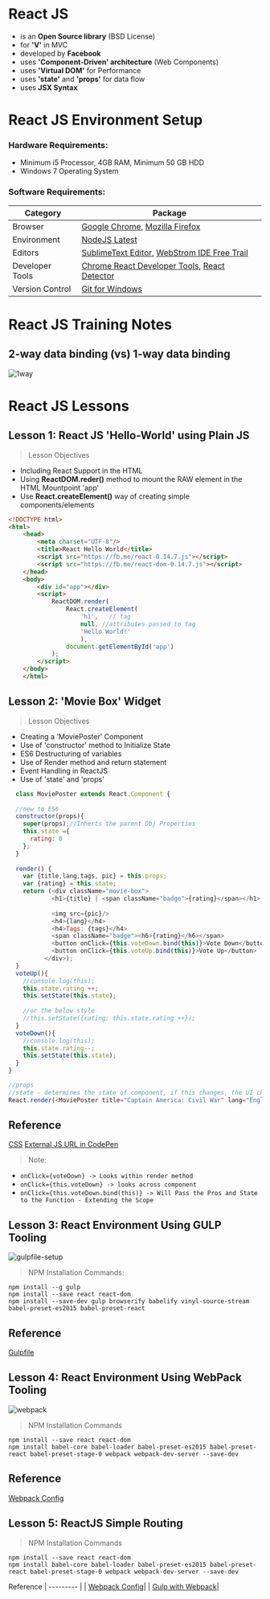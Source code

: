 # React JS 
* is an **Open Source library** (BSD License)
* for **'V'** in MVC
* developed by **Facebook**
* uses **'Component-Driven' architecture** (Web Components)
* uses **'Virtual DOM'** for Performance
* uses **'state'** and **'props'** for data flow
* uses **JSX Syntax**

# React JS Environment Setup

### Hardware Requirements:
* Minimum i5 Processor, 4GB RAM, Minimum 50 GB HDD
* Windows 7 Operating System

### Software Requirements:

Category | Package
-------- | -------
Browser | [Google Chrome](https://www.google.co.in/intl/en/chrome/browser/desktop/index.html), [Mozilla Firefox](https://www.mozilla.org/en-US/firefox/new/)
Environment | [NodeJS Latest](https://nodejs.org/en/)
Editors  | [SublimeText Editor](https://www.sublimetext.com/3), [WebStrom IDE Free Trail](https://www.jetbrains.com/webstorm/download/#section=windows-version)
Developer Tools | [Chrome React Developer Tools](https://github.com/facebook/react-devtools), [React Detector](https://github.com/kentcdodds/react-detector)
Version Control | [Git for Windows](https://git-scm.com/downloads)

# React JS Training Notes

## 2-way data binding (vs) 1-way data binding
![1way](https://cloud.githubusercontent.com/assets/1716894/21743240/3492ba1a-d524-11e6-991d-e01f0ba59fb0.png)

# React JS Lessons

## Lesson 1: React JS 'Hello-World' using Plain JS

>Lesson Objectives

* Including React Support in the HTML
* Using **ReactDOM.reder()** method to mount the RAW element in the HTML Mountpoint 'app'
* Use **React.createElement()** way of creating simple components/elements

```html
<!DOCTYPE html>
<html>
	<head>
		<meta charset="UTF-8"/>
		<title>React Hello World</title>
		<script src="https://fb.me/react-0.14.7.js"></script>
		<script src="https://fb.me/react-dom-0.14.7.js"></script>
	</head>
	<body>
		<div id="app"></div>
		<script>
			ReactDOM.render(
				React.createElement(
					'h1',	// tag
					null, //attributes passed to tag
					'Hello World!'
					),
				document.getElementById('app')
			);
		</script>
	</body>
	</html>
```

## Lesson 2: 'Movie Box' Widget

> Lesson Objectives

* Creating a 'MoviePoster' Component
* Use of 'constructor' method to Initialize State
* ES6 Destructuring of variables
* Use of Render method and return statement
* Event Handling in ReactJS
* Use of 'state' and 'props'

```javascript
  class MoviePoster extends React.Component {
  
  //new to ES6
  constructor(props){
    super(props);//Inherts the parent Obj Properties
    this.state ={
      rating: 0
    };
  }
  
  render() {
    var {title,lang,tags, pic} = this.props;
    var {rating} = this.state;
    return (<div className="movie-box">
            <h1>{title} | <span className="badge">{rating}</span></h1>
        
            <img src={pic}/>
            <h4>{lang}</h4>
            <h4>Tags: {tags}</h4>
            <span className="badge"><h6>{rating}</h6></span>
            <button onClick={this.voteDown.bind(this)}>Vote Down</button>
            <button onClick={this.voteUp.bind(this)}>Vote Up</button>
          </div>);
  }
  voteUp(){
    //console.log(this);
    this.state.rating ++;
    this.setState(this.state);
    
    //or the below style
    //this.setState({rating: this.state.rating ++});
  }
  voteDown(){
    //console.log(this);
    this.state.rating--;
    this.setState(this.state);
  }
}

//props
//state - determines the state of component, if this changes, the UI changes
React.render(<MoviePoster title="Captain America: Civil War" lang="English" tags={['Thriller ',' sci-fi ',' action']} pic="http://bit.ly/1qAkFMf"/>, document.getElementById('app'));

```

Reference
---------
[CSS](https://gist.github.com/santhoshthepro/f807b145be81d3c131160c9d62f3f003) 
[External JS URL in CodePen](//cdnjs.cloudflare.com/ajax/libs/react/0.13.0/react.min.js)

>Note:

* `onClick={voteDown} -> Looks within render method`
* `onClick={this.voteDown} -> looks across component`
* `onClick={this.voteDown.bind(this)} -> Will Pass the Pros and State to the Function - Extending the Scope`

## Lesson 3: React Environment Using GULP Tooling

![gulpfile-setup](https://cloud.githubusercontent.com/assets/1716894/21743180/f871d3e6-d522-11e6-8027-a1008fcd87ad.png)

>NPM Installation Commands:

```
npm install --g gulp
npm install --save react react-dom
npm install --save-dev gulp browserify babelify vinyl-source-stream babel-preset-es2015 babel-preset-react
```


Reference
---------
[Gulpfile](https://gist.github.com/santhoshthepro/c12f9a3b725ca984303cddb1df25afc9)

## Lesson 4: React Environment Using WebPack Tooling

![webpack](https://cloud.githubusercontent.com/assets/1716894/21743202/7d41f68c-d523-11e6-9700-77a1bf8d8c2d.png)

> NPM Installation Commands

```
npm install --save react react-dom
npm install babel-core babel-loader babel-preset-es2015 babel-preset-react babel-preset-stage-0 webpack webpack-dev-server --save-dev
```

Reference
---------
[Webpack Config](https://gist.github.com/santhoshthepro/44653556270888883d4ad70026b2b57b)

## Lesson 5: ReactJS Simple Routing

>NPM Installation Commands

```
npm install --save react react-dom
npm install babel-core babel-loader babel-preset-es2015 babel-preset-react babel-preset-stage-0 webpack webpack-dev-server --save-dev
```

Reference
| --------- |
| [Webpack Config](https://gist.github.com/santhoshthepro/44653556270888883d4ad70026b2b57b)|
| [Gulp with Webpack](https://gist.github.com/santhoshthepro/66c827cad2c808cc5f9ff6fab86cc396)|
